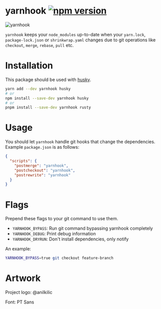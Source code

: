 # yarnhook [![npm version](https://badge.fury.io/js/yarnhook.svg)](https://badge.fury.io/js/yarnhook)

![yarnhook](/logo.svg)

`yarnhook` keeps your `node_modules` up-to-date when your `yarn.lock`, `package-lock.json` or
`shrinkwrap.yaml` changes due to git operations like `checkout`, `merge`, `rebase`, `pull` etc.

# Installation

This package should be used with [husky](https://www.npmjs.com/package/husky).

```sh
yarn add --dev yarnhook husky
# or
npm install --save-dev yarnhook husky
# or
pnpm install --save-dev yarnhook rusty
```

# Usage

You should let `yarnhook` handle git hooks that change the dependencies. Example `package.json` is
as follows:

```json
{
  "scripts": {
    "postmerge": "yarnhook",
    "postcheckout": "yarnhook",
    "postrewrite": "yarnhook"
  }
}
```

# Flags

Prepend these flags to your git command to use them.

* `YARNHOOK_BYPASS`: Run git command bypassing yarnhook completely
* `YARNHOOK_DEBUG`: Print debug information
* `YARNHOOK_DRYRUN`: Don't install dependencies, only notify

An example:

```sh
YARNHOOK_BYPASS=true git checkout feature-branch
```

# Artwork

Project logo: @anilkilic

Font: PT Sans
